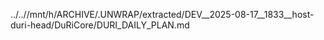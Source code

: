 ../..//mnt/h/ARCHIVE/.UNWRAP/extracted/DEV__2025-08-17__1833__host-duri-head/DuRiCore/DURI_DAILY_PLAN.md